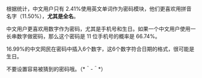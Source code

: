 根据统计，中文用户只有 2.41%使用英文单词作为密码模块，他们更喜欢用拼音名字（11.50%），**尤其是全名**。

中文用户更喜欢用数字作为密码，尤其是手机号和生日。如果一个中文用户使用一长串数字做密码，那么这个密码是 11 位手机号的概率是 66.74%。

16.99%的中文网民在密码中插入6个数字，这6个数字符合日期的格式，很可能是生日。

不要设置容易被猜到的密码哦。（\*＾-＾\*）
